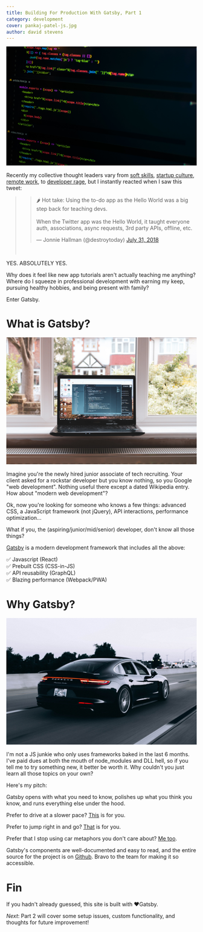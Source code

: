 ```yaml
---
title: Building For Production With Gatsby, Part 1
category: development
cover: pankaj-patel-js.jpg
author: david stevens
---
```


![unsplash.com](./pankaj-patel-js.jpg)

Recently my collective thought leaders vary from [soft skills](https://twitter.com/sehurlburt/status/1042557375171899392), [startup culture](https://mobile.twitter.com/levelsio/status/956176482958639105), [remote work](https://twitter.com/feministy/status/986427827481464833), to [developer rage](https://twitter.com/Nick_Craver/status/1046841014433005570), but I instantly reacted when I saw this tweet:

> <blockquote class="twitter-tweet" data-lang="en"><p lang="en" dir="ltr">🌶 Hot take: Using the to-do app as the Hello World was a big step back for teaching devs.<br><br>When the Twitter app was the Hello World, it taught everyone auth, associations, async requests, 3rd party APIs, offline, etc.</p>&mdash; Jonnie Hallman (@destroytoday) <a href="https://twitter.com/destroytoday/status/1024321627612426241?ref_src=twsrc%5Etfw">July 31, 2018</a></blockquote><br />

    
YES. ABSOLUTELY YES.

Why does it feel like new app tutorials aren't actually teaching me anything?  Where do I squeeze in professional development with earning my keep, pursuing healthy hobbies, and being present with family?

Enter Gatsby.

# What is Gatsby?

![unsplash.com](./dean-pugh-office.jpg)

Imagine you're the newly hired junior associate of tech recruiting.  Your client asked for a rockstar developer but you know nothing, so you Google "web development".   Nothing useful there except a dated Wikipedia entry.  How about "modern web development"?  

Ok, now you're looking for someone who knows a few things: advanced CSS, a JavaScript framework (not jQuery), API interactions, performance optimization...  

What if you, the (aspiring/junior/mid/senior) developer, don't know all those things?  

[Gatsby](https://www.gatsbyjs.org/) is a modern development framework that includes all the above:

✅ Javascript (React)  
✅ Prebuilt CSS (CSS-in-JS)  
✅ API reusability (GraphQL)  
✅ Blazing performance (Webpack/PWA)  


# Why Gatsby?

![unsplash.com](./campbell-boulanger-porsche.jpg)

I'm not a JS junkie who only uses frameworks baked in the last 6 months.  I've paid dues at both the mouth of node_modules and DLL hell, so if you tell me to try something new, it better be worth it.  Why couldn't you just learn all those topics on your own?

Here's my pitch:

Gatsby opens with what you need to know, polishes up what you think you know, and runs everything else under the hood.

Prefer to drive at a slower pace?  [This](https://www.gatsbyjs.org/tutorial/) is for you.

Prefer to jump right in and go?  [That](https://www.gatsbyjs.org/starters/) is for you.

Prefer that I stop using car metaphors you don't care about?  [Me too](https://i.giphy.com/media/7K3p2z8Hh9QOI/giphy.webp).

Gatsby's components are well-documented and easy to read, and the entire source for the project is on [Github](https://github.com/gatsbyjs/gatsby).  Bravo to the team for making it so accessible.

# Fin 
If you hadn't already guessed, this site is built with ❤️Gatsby.


_Next_: Part 2 will cover some setup issues, custom functionality, and thoughts for future improvement!